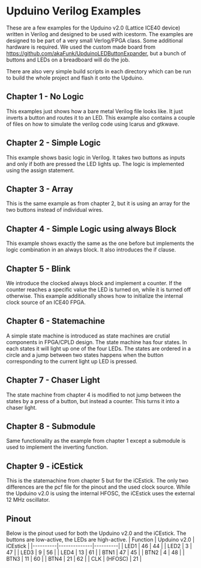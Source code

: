 # Upduino Verilog Examples
These are a few examples for the Upduino v2.0 (Lattice ICE40 device)
written in Verilog and designed to be used with icestorm. The examples
are designed to be part of a very small Verlog/FPGA class. Some
additional hardware is required. We used the custom made board from
https://github.com/akaFunk/UpduinoLEDButtonExpander, but a bunch of
buttons and LEDs on a breadboard will do the job.

There are also very simple build scripts in each directory which can be
run to build the whole project and flash it onto the Upduino.

## Chapter 1 - No Logic
This examples just shows how a bare metal Verilog file looks like.
It just inverts a button and routes it to an LED. This example also
contains a couple of files on how to simulate the verilog code using
Icarus and gtkwave.

## Chapter 2 - Simple Logic
This example shows basic logic in Verilog. It takes two buttons as
inputs and only if both are pressed the LED lights up. The logic is
implemented using the assign statement.

## Chapter 3 - Array
This is the same example as from chapter 2, but it is using an array for
the two buttons instead of individual wires.

## Chapter 4 - Simple Logic using always Block
This example shows exactly the same as the one before but implements
the logic combination in an always block. It also introduces the if
clause.

## Chapter 5 - Blink
We introduce the clocked always block and implement a counter. If the
counter reaches a specific value the LED is turned on, while it is
turned off otherwise. This example additionally shows how to initialize
the internal clock source of an ICE40 FPGA.

## Chapter 6 - Statemachine
A simple state machine is introduced as state machines are crutial
components in FPGA/CPLD design. The state machine has four states. In
each states it will light up one of the four LEDs. The states are
ordered in a circle and a jump between two states happens when the
button corresponding to the current light up LED is pressed.

## Chapter 7 - Chaser Light
The state machine from chapter 4 is modified to not jump between the
states by a press of a button, but instead a counter. This turns it into
a chaser light.

## Chapter 8 - Submodule
Same functionality as the example from chapter 1 except a submodule is
used to implement the inverting function.

## Chapter 9 - iCEstick
This is the statemachine from chapter 5 but for the iCEstick. The only
two differences are the pcf file for the pinout and the used clock
source. While the Upduino v2.0 is using the internal HFOSC, the iCEstick
uses the external 12 MHz oscillator.

## Pinout
Below is the pinout used for both the Upduino v2.0 and the iCEstick. The
buttons are low-active, the LEDs are high-active.
| Function | Upduino v2.0 | iCEstick |
|----------|--------------|----------|
| LED1     | 46           | 44       |
| LED2     | 3            | 47       |
| LED3     | 9            | 56       |
| LED4     | 13           | 61       |
| BTN1     | 47           | 45       |
| BTN2     | 4            | 48       |
| BTN3     | 11           | 60       |
| BTN4     | 21           | 62       |
| CLK      | (HFOSC)      | 21       |
